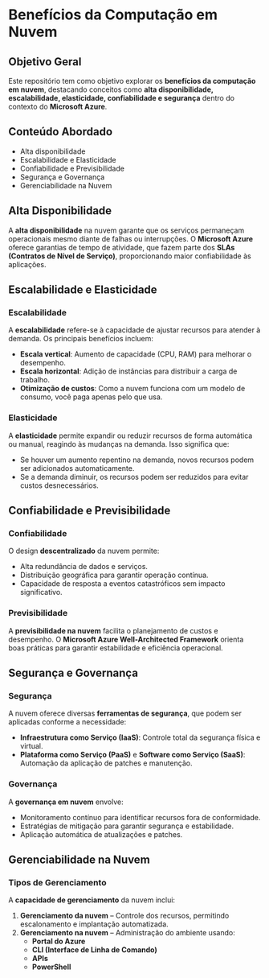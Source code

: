 # Benefícios da Computação em Nuvem

## Objetivo Geral
Este repositório tem como objetivo explorar os **benefícios da computação em nuvem**, destacando conceitos como **alta disponibilidade, escalabilidade, elasticidade, confiabilidade e segurança** dentro do contexto do **Microsoft Azure**.

## Conteúdo Abordado
- Alta disponibilidade
- Escalabilidade e Elasticidade
- Confiabilidade e Previsibilidade
- Segurança e Governança
- Gerenciabilidade na Nuvem

## Alta Disponibilidade
A **alta disponibilidade** na nuvem garante que os serviços permaneçam operacionais mesmo diante de falhas ou interrupções. O **Microsoft Azure** oferece garantias de tempo de atividade, que fazem parte dos **SLAs (Contratos de Nível de Serviço)**, proporcionando maior confiabilidade às aplicações.

## Escalabilidade e Elasticidade
### Escalabilidade
A **escalabilidade** refere-se à capacidade de ajustar recursos para atender à demanda. Os principais benefícios incluem:
- **Escala vertical**: Aumento de capacidade (CPU, RAM) para melhorar o desempenho.
- **Escala horizontal**: Adição de instâncias para distribuir a carga de trabalho.
- **Otimização de custos**: Como a nuvem funciona com um modelo de consumo, você paga apenas pelo que usa.

### Elasticidade
A **elasticidade** permite expandir ou reduzir recursos de forma automática ou manual, reagindo às mudanças na demanda. Isso significa que:
- Se houver um aumento repentino na demanda, novos recursos podem ser adicionados automaticamente.
- Se a demanda diminuir, os recursos podem ser reduzidos para evitar custos desnecessários.

## Confiabilidade e Previsibilidade
### Confiabilidade
O design **descentralizado** da nuvem permite:
- Alta redundância de dados e serviços.
- Distribuição geográfica para garantir operação contínua.
- Capacidade de resposta a eventos catastróficos sem impacto significativo.

### Previsibilidade
A **previsibilidade na nuvem** facilita o planejamento de custos e desempenho. O **Microsoft Azure Well-Architected Framework** orienta boas práticas para garantir estabilidade e eficiência operacional.

## Segurança e Governança
### Segurança
A nuvem oferece diversas **ferramentas de segurança**, que podem ser aplicadas conforme a necessidade:
- **Infraestrutura como Serviço (IaaS)**: Controle total da segurança física e virtual.
- **Plataforma como Serviço (PaaS)** e **Software como Serviço (SaaS)**: Automação da aplicação de patches e manutenção.

### Governança
A **governança em nuvem** envolve:
- Monitoramento contínuo para identificar recursos fora de conformidade.
- Estratégias de mitigação para garantir segurança e estabilidade.
- Aplicação automática de atualizações e patches.

## Gerenciabilidade na Nuvem
### Tipos de Gerenciamento
A **capacidade de gerenciamento** da nuvem inclui:
1. **Gerenciamento da nuvem** – Controle dos recursos, permitindo escalonamento e implantação automatizada.
2. **Gerenciamento na nuvem** – Administração do ambiente usando:
   - **Portal do Azure**
   - **CLI (Interface de Linha de Comando)**
   - **APIs**
   - **PowerShell**

